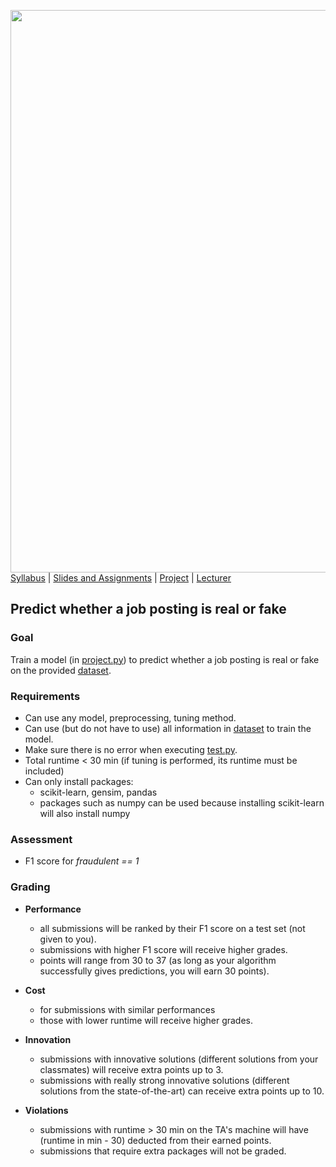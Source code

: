 [<img width=900 src="https://github.com/hil-se/fds/blob/master/img/title.png?raw=yes">](https://github.com/hil-se/fds/blob/master/README.md)   
[Syllabus](https://github.com/hil-se/fds/blob/master/README.md) |
[Slides and Assignments](https://github.com/hil-se/fds/blob/master/assignments/README.md) |
[Project](https://github.com/hil-se/fds/blob/master/assignments/project.md) |
[Lecturer](http://zhe-yu.github.io) 

## Predict whether a job posting is real or fake

### Goal
Train a model (in [project.py](https://github.com/hil-se/fds/blob/master/assignments/project/project.py)) to predict whether a job posting is real or fake on the provided [dataset](https://github.com/hil-se/fds/blob/master/assignments/data/job_train.csv).

### Requirements

- Can use any model, preprocessing, tuning method. 
- Can use (but do not have to use) all information in [dataset](https://github.com/hil-se/fds/blob/master/assignments/data/job_train.csv) to train the model.
- Make sure there is no error when executing [test.py](https://github.com/hil-se/fds/blob/master/assignments/project/test.py).
- Total runtime < 30 min (if tuning is performed, its runtime must be included)
- Can only install packages: 
  + scikit-learn, gensim, pandas 
  + packages such as numpy can be used because installing scikit-learn will also install numpy
  
### Assessment

- F1 score for *fraudulent == 1* 

### Grading

- **Performance**
  + all submissions will be ranked by their F1 score on a test set (not given to you).
  + submissions with higher F1 score will receive higher grades.
  + points will range from 30 to 37 (as long as your algorithm successfully gives predictions, you will earn 30 points).

- **Cost**
  + for submissions with similar performances
  + those with lower runtime will receive higher grades.

- **Innovation**
  + submissions with innovative solutions (different solutions from your classmates) will receive extra points up to 3.
  + submissions with really strong innovative solutions (different solutions from the state-of-the-art) can receive extra points up to 10.
  
- **Violations**
  + submissions with runtime > 30 min on the TA's machine will have (runtime in min - 30) deducted from their earned points.
  + submissions that require extra packages will not be graded.


